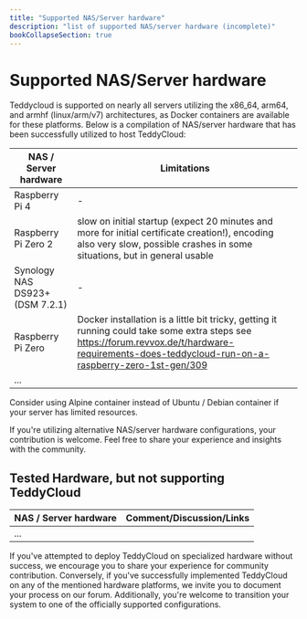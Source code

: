 ```yaml
---
title: "Supported NAS/Server hardware"
description: "list of supported NAS/server hardware (incomplete)"
bookCollapseSection: true
---
```

# Supported NAS/Server hardware

Teddycloud is supported on nearly all servers utilizing the x86_64, arm64, and armhf (linux/arm/v7) architectures, as Docker containers are available for these platforms.
Below is a compilation of NAS/server hardware that has been successfully utilized to host TeddyCloud:

| NAS / Server hardware           | Limitations                                                                                                                                                                                        |
|---------------------------------|----------------------------------------------------------------------------------------------------------------------------------------------------------------------------------------------------|
| Raspberry Pi 4                  | -                                                                                                                                                                                                  |
| Raspberry Pi Zero 2             | slow on initial startup (expect 20 minutes and more for initial certificate creation!), encoding also very slow, possible crashes in some situations, but in general usable                        |
| Synology NAS DS923+ (DSM 7.2.1) | -                                                                                                                                                                                                  |
| Raspberry Pi Zero               | Docker installation is a little bit tricky, getting it running could take some extra steps see https://forum.revvox.de/t/hardware-requirements-does-teddycloud-run-on-a-raspberry-zero-1st-gen/309 |
| ...                             |                                                                                                                                                                                                    |

Consider using Alpine container instead of Ubuntu / Debian container if your server has limited resources.

If you're utilizing alternative NAS/server hardware configurations, your contribution is welcome. Feel free to share your experience and insights with the community.

## Tested Hardware, but not supporting TeddyCloud


| NAS / Server hardware | Comment/Discussion/Links |
|-----------------------|--------------------------|
| ...                   |                          |

If you've attempted to deploy TeddyCloud on specialized hardware without success, we encourage you to share your experience for community contribution. Conversely, if you've successfully implemented TeddyCloud on any of the mentioned hardware platforms, we invite you to document your process on our forum. Additionally, you're welcome to transition your system to one of the officially supported configurations.
